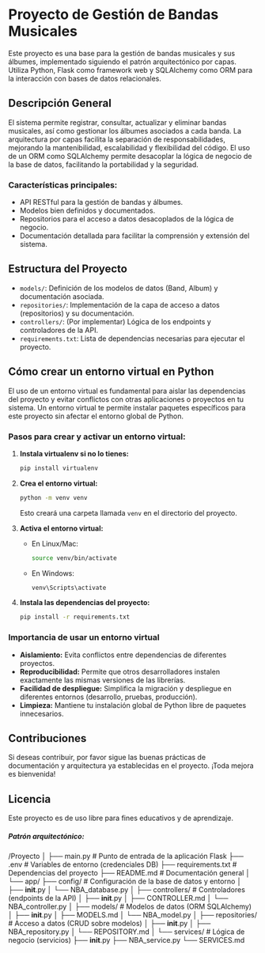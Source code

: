 # Proyecto de Gestión de Bandas Musicales

Este proyecto es una base para la gestión de bandas musicales y sus álbumes, implementado siguiendo el patrón arquitectónico por capas. Utiliza Python, Flask como framework web y SQLAlchemy como ORM para la interacción con bases de datos relacionales.

## Descripción General
El sistema permite registrar, consultar, actualizar y eliminar bandas musicales, así como gestionar los álbumes asociados a cada banda. La arquitectura por capas facilita la separación de responsabilidades, mejorando la mantenibilidad, escalabilidad y flexibilidad del código. El uso de un ORM como SQLAlchemy permite desacoplar la lógica de negocio de la base de datos, facilitando la portabilidad y la seguridad.

### Características principales:
- API RESTful para la gestión de bandas y álbumes.
- Modelos bien definidos y documentados.
- Repositorios para el acceso a datos desacoplados de la lógica de negocio.
- Documentación detallada para facilitar la comprensión y extensión del sistema.

## Estructura del Proyecto
- `models/`: Definición de los modelos de datos (Band, Album) y documentación asociada.
- `repositories/`: Implementación de la capa de acceso a datos (repositorios) y su documentación.
- `controllers/`: (Por implementar) Lógica de los endpoints y controladores de la API.
- `requirements.txt`: Lista de dependencias necesarias para ejecutar el proyecto.

## Cómo crear un entorno virtual en Python
El uso de un entorno virtual es fundamental para aislar las dependencias del proyecto y evitar conflictos con otras aplicaciones o proyectos en tu sistema. Un entorno virtual te permite instalar paquetes específicos para este proyecto sin afectar el entorno global de Python.

### Pasos para crear y activar un entorno virtual:

1. **Instala virtualenv si no lo tienes:**
   ```bash
   pip install virtualenv
   ```

2. **Crea el entorno virtual:**
   ```bash
   python -m venv venv
   ```
   Esto creará una carpeta llamada `venv` en el directorio del proyecto.

3. **Activa el entorno virtual:**
   - En Linux/Mac:
     ```bash
     source venv/bin/activate
     ```
   - En Windows:
     ```cmd
     venv\Scripts\activate
     ```

4. **Instala las dependencias del proyecto:**
   ```bash
   pip install -r requirements.txt
   ```

### Importancia de usar un entorno virtual
- **Aislamiento:** Evita conflictos entre dependencias de diferentes proyectos.
- **Reproducibilidad:** Permite que otros desarrolladores instalen exactamente las mismas versiones de las librerías.
- **Facilidad de despliegue:** Simplifica la migración y despliegue en diferentes entornos (desarrollo, pruebas, producción).
- **Limpieza:** Mantiene tu instalación global de Python libre de paquetes innecesarios.

## Contribuciones
Si deseas contribuir, por favor sigue las buenas prácticas de documentación y arquitectura ya establecidas en el proyecto. ¡Toda mejora es bienvenida!

## Licencia
Este proyecto es de uso libre para fines educativos y de aprendizaje.

##### Patrón arquitectónico:

/Proyecto
│
├── main.py                # Punto de entrada de la aplicación Flask
├── .env                   # Variables de entorno (credenciales DB)
├── requirements.txt       # Dependencias del proyecto
├── README.md              # Documentación general
│
└── app/
    ├── config/            # Configuración de la base de datos y entorno
    │   ├── __init__.py
    │   └── NBA_database.py
    │
    ├── controllers/       # Controladores (endpoints de la API)
    │   ├── __init__.py
    │   ├── CONTROLLER.md
    │   └── NBA_controller.py
    │
    ├── models/            # Modelos de datos (ORM SQLAlchemy)
    │   ├── __init__.py
    │   ├── MODELS.md
    │   └── NBA_model.py
    │
    ├── repositories/      # Acceso a datos (CRUD sobre modelos)
    │   ├── __init__.py
    │   ├── NBA_repository.py
    │   └── REPOSITORY.md
    │
    └── services/          # Lógica de negocio (servicios)
        ├── __init__.py
        ├── NBA_service.py
        └── SERVICES.md